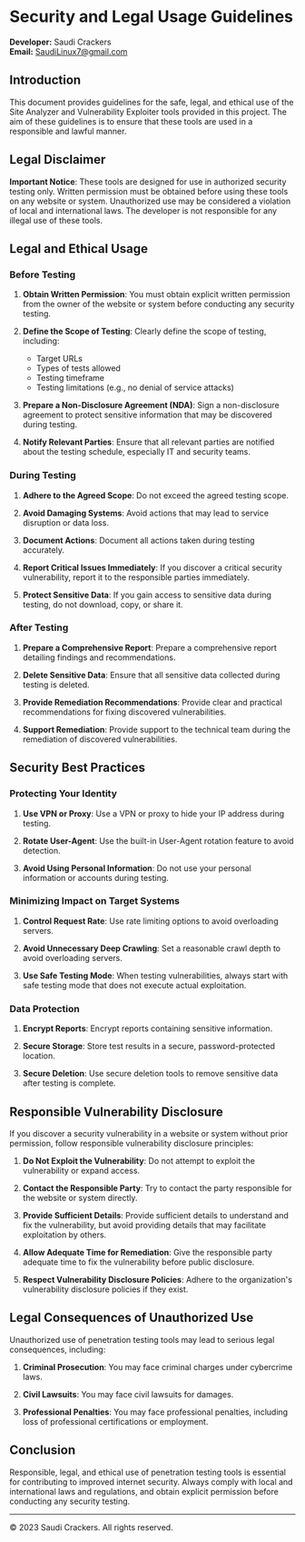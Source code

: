 # Security and Legal Usage Guidelines

**Developer:** Saudi Crackers  
**Email:** SaudiLinux7@gmail.com

## Introduction

This document provides guidelines for the safe, legal, and ethical use of the Site Analyzer and Vulnerability Exploiter tools provided in this project. The aim of these guidelines is to ensure that these tools are used in a responsible and lawful manner.

## Legal Disclaimer

**Important Notice**: These tools are designed for use in authorized security testing only. Written permission must be obtained before using these tools on any website or system. Unauthorized use may be considered a violation of local and international laws. The developer is not responsible for any illegal use of these tools.

## Legal and Ethical Usage

### Before Testing

1. **Obtain Written Permission**: You must obtain explicit written permission from the owner of the website or system before conducting any security testing.

2. **Define the Scope of Testing**: Clearly define the scope of testing, including:
   - Target URLs
   - Types of tests allowed
   - Testing timeframe
   - Testing limitations (e.g., no denial of service attacks)

3. **Prepare a Non-Disclosure Agreement (NDA)**: Sign a non-disclosure agreement to protect sensitive information that may be discovered during testing.

4. **Notify Relevant Parties**: Ensure that all relevant parties are notified about the testing schedule, especially IT and security teams.

### During Testing

1. **Adhere to the Agreed Scope**: Do not exceed the agreed testing scope.

2. **Avoid Damaging Systems**: Avoid actions that may lead to service disruption or data loss.

3. **Document Actions**: Document all actions taken during testing accurately.

4. **Report Critical Issues Immediately**: If you discover a critical security vulnerability, report it to the responsible parties immediately.

5. **Protect Sensitive Data**: If you gain access to sensitive data during testing, do not download, copy, or share it.

### After Testing

1. **Prepare a Comprehensive Report**: Prepare a comprehensive report detailing findings and recommendations.

2. **Delete Sensitive Data**: Ensure that all sensitive data collected during testing is deleted.

3. **Provide Remediation Recommendations**: Provide clear and practical recommendations for fixing discovered vulnerabilities.

4. **Support Remediation**: Provide support to the technical team during the remediation of discovered vulnerabilities.

## Security Best Practices

### Protecting Your Identity

1. **Use VPN or Proxy**: Use a VPN or proxy to hide your IP address during testing.

2. **Rotate User-Agent**: Use the built-in User-Agent rotation feature to avoid detection.

3. **Avoid Using Personal Information**: Do not use your personal information or accounts during testing.

### Minimizing Impact on Target Systems

1. **Control Request Rate**: Use rate limiting options to avoid overloading servers.

2. **Avoid Unnecessary Deep Crawling**: Set a reasonable crawl depth to avoid overloading servers.

3. **Use Safe Testing Mode**: When testing vulnerabilities, always start with safe testing mode that does not execute actual exploitation.

### Data Protection

1. **Encrypt Reports**: Encrypt reports containing sensitive information.

2. **Secure Storage**: Store test results in a secure, password-protected location.

3. **Secure Deletion**: Use secure deletion tools to remove sensitive data after testing is complete.

## Responsible Vulnerability Disclosure

If you discover a security vulnerability in a website or system without prior permission, follow responsible vulnerability disclosure principles:

1. **Do Not Exploit the Vulnerability**: Do not attempt to exploit the vulnerability or expand access.

2. **Contact the Responsible Party**: Try to contact the party responsible for the website or system directly.

3. **Provide Sufficient Details**: Provide sufficient details to understand and fix the vulnerability, but avoid providing details that may facilitate exploitation by others.

4. **Allow Adequate Time for Remediation**: Give the responsible party adequate time to fix the vulnerability before public disclosure.

5. **Respect Vulnerability Disclosure Policies**: Adhere to the organization's vulnerability disclosure policies if they exist.

## Legal Consequences of Unauthorized Use

Unauthorized use of penetration testing tools may lead to serious legal consequences, including:

1. **Criminal Prosecution**: You may face criminal charges under cybercrime laws.

2. **Civil Lawsuits**: You may face civil lawsuits for damages.

3. **Professional Penalties**: You may face professional penalties, including loss of professional certifications or employment.

## Conclusion

Responsible, legal, and ethical use of penetration testing tools is essential for contributing to improved internet security. Always comply with local and international laws and regulations, and obtain explicit permission before conducting any security testing.

---

© 2023 Saudi Crackers. All rights reserved.